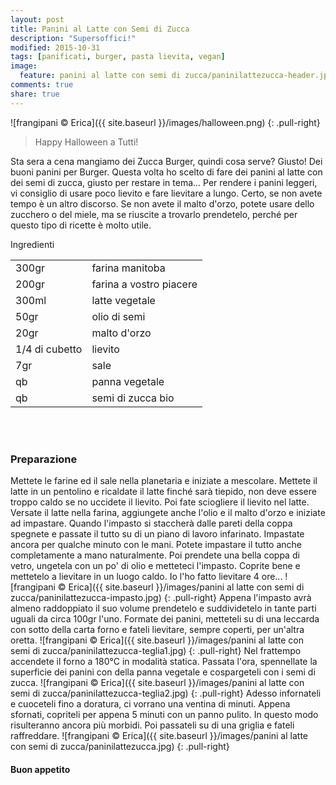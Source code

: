```yaml
---
layout: post
title: Panini al Latte con Semi di Zucca
description: "Supersoffici!"
modified: 2015-10-31
tags: [panificati, burger, pasta lievita, vegan]
image:
  feature: panini al latte con semi di zucca/paninilattezucca-header.jpg
comments: true
share: true
---
```


![frangipani © Erica]({{ site.baseurl }}/images/halloween.png)
{: .pull-right}

> Happy Halloween a Tutti!

Sta sera a cena mangiamo dei Zucca Burger, quindi cosa serve? Giusto! Dei buoni panini per Burger. Questa volta ho scelto di fare dei panini al latte con dei semi di zucca, giusto per restare in tema... Per rendere i panini leggeri, vi consiglio di usare poco lievito e fare lievitare a lungo. Certo, se non avete tempo è un altro discorso. Se non avete il malto d'orzo, potete usare dello zucchero o del miele, ma se riuscite a trovarlo prendetelo, perché per questo tipo di ricette è molto utile.


<div class="ingredients">
  <div class="ingredients-title">Ingredienti</div>
  <table>
    <tbody>
      </tr>
      <tr>
        <td>300gr</td>
        <td>farina manitoba</td>
      </tr>
      <tr>
        <td>200gr</td>
        <td>farina a vostro piacere</td>
      </tr>
      <tr>
        <td>300ml</td>
        <td>latte vegetale</td>
      </tr>
      <tr>
        <td>50gr</td>
        <td>olio di semi</td>
      </tr>
      <tr>
        <td>20gr</td>
        <td>malto d'orzo</td>
      </tr>
      <tr>
        <td>1/4 di cubetto</td>
        <td>lievito</td>
      </tr>
      <tr>
        <td>7gr</td>
        <td>sale</td>
      </tr>
      <tr>
        <td>qb</td>
        <td>panna vegetale</td>
      </tr>
      <tr>
        <td>qb</td>
        <td>semi di zucca bio</td>  
      </tr>
    </tbody>
  </table>
  <br></br>
</div>


<h3>
  <font color="grey">
    <i class="icon-cogs"></i>
  </font> Preparazione
</h3>

Mettete le farine ed il sale nella planetaria e iniziate a mescolare. Mettete il latte in un pentolino e ricaldate il latte finché sarà tiepido, non deve essere troppo caldo se no uccidete il lievito. Poi fate sciogliere il lievito nel latte. Versate il latte nella farina, aggiungete anche l'olio e il malto d'orzo e iniziate ad impastare. Quando l'impasto si staccherà dalle pareti della coppa spegnete e passate il tutto su di un piano di lavoro infarinato. Impastate ancora per qualche minuto con le mani. Potete impastare il tutto anche completamente a mano naturalmente. Poi prendete una bella coppa di vetro, ungetela con un po' di olio e metteteci l'impasto. Coprite bene e mettetelo a lievitare in un luogo caldo. Io l'ho fatto lievitare 4 ore...
![frangipani © Erica]({{ site.baseurl }}/images/panini al latte con semi di zucca/paninilattezucca-impasto.jpg)
{: .pull-right}
Appena l'impasto avrà almeno raddoppiato il suo volume prendetelo e suddividetelo in tante parti uguali da circa 100gr l'uno. Formate dei panini, metteteli su di una leccarda con sotto della carta forno e fateli lievitare, sempre coperti, per un'altra oretta.
![frangipani © Erica]({{ site.baseurl }}/images/panini al latte con semi di zucca/paninilattezucca-teglia1.jpg)
{: .pull-right}
Nel frattempo accendete il forno a 180°C in modalità statica. Passata l'ora, spennellate la superficie dei panini con della panna vegetale e cospargeteli con i semi di zucca.
![frangipani © Erica]({{ site.baseurl }}/images/panini al latte con semi di zucca/paninilattezucca-teglia2.jpg)
{: .pull-right}
Adesso infornateli e cuoceteli fino a doratura, ci vorrano una ventina di minuti. Appena sfornati, copriteli per appena 5 minuti con un panno pulito. In questo modo risulteranno ancora più morbidi. Poi passateli su di una griglia e fateli raffreddare.
![frangipani © Erica]({{ site.baseurl }}/images/panini al latte con semi di zucca/paninilattezucca.jpg)
{: .pull-right}


<h4>Buon appetito
  <font color="red">
    <i class="icon-smile"></i>
  </font>
</h4>
